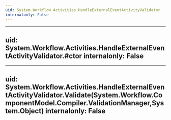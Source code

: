 ```yaml
---
uid: System.Workflow.Activities.HandleExternalEventActivityValidator
internalonly: False
---
```


---
uid: System.Workflow.Activities.HandleExternalEventActivityValidator.#ctor
internalonly: False
---

---
uid: System.Workflow.Activities.HandleExternalEventActivityValidator.Validate(System.Workflow.ComponentModel.Compiler.ValidationManager,System.Object)
internalonly: False
---
